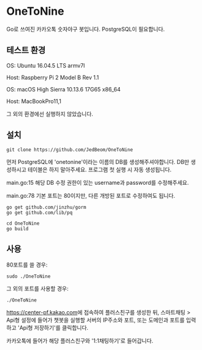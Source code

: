 # OneToNine

Go로 쓰여진 카카오톡 숫자야구 봇입니다. PostgreSQL이 필요합니다. 


## 테스트 환경

OS: Ubuntu 16.04.5 LTS armv7l

Host: Raspberry Pi 2 Model B Rev 1.1


OS: macOS High Sierra 10.13.6 17G65 x86_64

Host: MacBookPro11,1

그 외의 환경에선 실행하지 않았습니다.

## 설치
```shell
git clone https://github.com/JedBeom/OneToNine
```

먼저 PostgreSQL에 'onetonine'이라는 이름의 DB를 생성해주셔야합니다.
DB만 생성하시고 테이블은 하지 말아주세요. 프로그램 첫 실행 시 자동 생성됩니다.

main.go:15 해당 DB 수정 권한이 있는 username과 password를 수정해주세요.

main.go:78 기본 포트는 80이지만, 다른 개방된 포트로 수정하여도 됩니다.

```shell
go get github.com/jinzhu/gorm
go get github.com/lib/pq
```

```shell
cd OneToNine
go build
```

## 사용
80포트를 쓸 경우:
```shell
sudo ./OneToNine
```

그 외의 포트를 사용할 경우:
```shell
./OneToNine
```

<https://center-pf.kakao.com>에 접속하여 플러스친구를 생성한 뒤, 스마트채팅 > Api형 설정에 들어가 챗봇을 실행할 서버의 IP주소와 포트, 또는 도메인과 포트를 입력하고 'Api형 저장하기'를 클릭합니다.

카카오톡에 들어가 해당 플러스친구와 '1:1채팅하기'로 들어갑니다.

